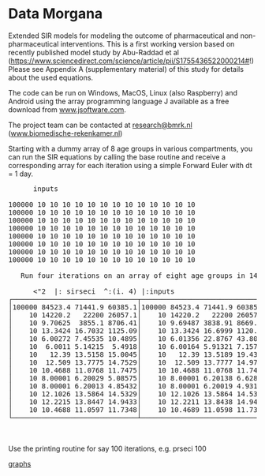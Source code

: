 # Data Morgana
Extended SIR models for modeling the outcome of pharmaceutical and non-pharmaceutical interventions. This is a first working version based on recently published model study by Abu-Raddad et al (https://www.sciencedirect.com/science/article/pii/S1755436522000214#!) Please see Appendix A (supplementary material) of this study for details about the used equations.

The code can be run on Windows, MacOS, Linux (also Raspberry) and Android using the array programming language J available as a free download from www.jsoftware.com. 

The project team can be contacted at research@bmrk.nl (www.biomedische-rekenkamer.nl)


Starting with a dummy array of 8 age groups in various compartments, you can run the SIR equations by calling the base routine and receive a corresponding array for each iteration using a simple Forward Euler with dt = 1 day.  
<pre>
      inputs
      
100000 10 10 10 10 10 10 10 10 10 10 10 10 10
100000 10 10 10 10 10 10 10 10 10 10 10 10 10
100000 10 10 10 10 10 10 10 10 10 10 10 10 10
100000 10 10 10 10 10 10 10 10 10 10 10 10 10
100000 10 10 10 10 10 10 10 10 10 10 10 10 10
100000 10 10 10 10 10 10 10 10 10 10 10 10 10
100000 10 10 10 10 10 10 10 10 10 10 10 10 10
100000 10 10 10 10 10 10 10 10 10 10 10 10 10

   Run four iterations on an array of eight age groups in 14 categories, transpose and box. 
   
      <"2  |: sirseci  ^:(i. 4) |:inputs
┌──────────────────────────────┬──────────────────────────────┬──────────────────────────────┬──────────────────────────────┬──────────────────────────────┬──────────────────────────────┬──────────────────────────────┬──────────────────────────────┐
│100000 84523.4 71441.9 60385.1│100000 84523.4 71441.9 60385.1│100000 84523.4 71441.9 60385.1│100000 84523.4 71441.9 60385.1│100000 84523.4 71441.9 60385.1│100000 84523.4 71441.9 60385.1│100000 84523.4 71441.9 60385.1│100000 84523.4 71441.9 60385.1│
│    10 14220.2   22200 26057.1│    10 14220.2   22200 26057.1│    10 14220.2   22200 26057.1│    10 14220.2   22200 26057.1│    10 14220.2   22200 26057.1│    10 14220.2   22200 26057.1│    10 14220.2   22200 26057.1│    10 14220.2   22200 26057.1│
│    10 9.70625  3855.1 8706.41│    10 9.69487 3838.91 8669.81│    10 9.67752 3814.23 8614.03│    10 9.66777 3800.35 8582.66│    10 9.62224 3735.58 8436.24│    10 9.53064 3605.26 8141.67│    10 9.42495 3454.89 7801.78│    10 8.91492 2729.27 6161.58│
│    10 13.3424 16.7032 1125.09│    10 13.3424 16.6999 1120.43│    10 13.3424 16.6949 1113.34│    10 13.3424 16.6921 1109.35│    10 13.3424  16.679 1090.72│    10 13.3424 16.6527 1053.25│    10 13.3424 16.6224 1010.01│    10 13.3424 16.4758 801.358│
│    10 6.00272 7.45535 10.4895│    10 6.01356 22.8767 43.8073│    10 6.02711 42.1533 85.4546│    10 6.03253  49.864 102.114│    10 6.06235 92.2726 193.738│    10 6.12197  177.09 376.986│    10  6.2114 304.316 651.858│    10 6.74798 1067.67 2301.09│
│    10  6.0011 5.14215  5.4918│    10 6.00164 5.91321 7.15769│    10 6.00543 11.3107 18.8189│    10 6.00977 17.4792 32.1461│    10 6.02549 39.8401 80.4569│    10 6.05747  85.333 178.745│    10 6.07373 108.465 228.721│    10 6.04717 70.6827 147.093│
│    10   12.39 13.5158 15.0045│    10   12.39 13.5189 19.4389│    10   12.39 13.5228 24.9819│    10   12.39 13.5243 27.1991│    10   12.39 13.5329 39.3936│    10   12.39   13.55 63.7827│    10   12.39 13.5757 100.366│    10   12.39 13.7299 319.868│
│    10  12.509 13.7775 14.7529│    10  12.509 13.7777 14.9747│    10  12.509 13.7788 16.5267│    10  12.509   13.78 18.3005│    10  12.509 13.7845 24.7304│    10  12.509 13.7937 37.8119│    10  12.509 13.7984 44.4635│    10  12.509 13.7908 33.5992│
│    10 10.4688 11.0768 11.7475│    10 10.4688 11.0768 11.7476│    10 10.4688 11.0768 11.7478│    10 10.4688 11.0768 11.7479│    10 10.4688 11.0768 11.7483│    10 10.4688 11.0768 11.7491│    10 10.4688 11.0768 11.7501│    10 10.4688 11.0768 11.7555│
│    10 8.00001 6.20029 5.08575│    10 8.00001 6.20138 6.62864│    10 8.00001 6.20273 8.55725│    10 8.00001 6.20328  9.3287│    10 8.00001 6.20626 13.5716│    10 8.00001 6.21222 22.0575│    10 8.00001 6.22116 34.7864│    10 8.00001 6.27482 111.159│
│    10 8.00001 6.20013 4.85432│    10 8.00001 6.20019 4.93146│    10 8.00001 6.20057 5.47147│    10 8.00001   6.201 6.08863│    10 8.00001 6.20257 8.32582│    10 8.00001 6.20577 12.8773│    10 8.00001 6.20739 15.1917│    10 8.00001 6.20474 11.4116│
│    10 12.1026 13.5864 14.5329│    10 12.1026 13.5864 14.5332│    10 12.1026 13.5864 14.5335│    10 12.1026 13.5864 14.5337│    10 12.1026 13.5864 14.5344│    10 12.1026 13.5864  14.536│    10 12.1026 13.5864 14.5383│    10 12.1026 13.5864 14.5522│
│    10 12.2215 13.8447 14.9433│    10 12.2211 13.8438 14.9419│    10 12.2197 13.8408 14.9371│    10 12.2157  13.832 14.9233│    10 12.2017 13.8015 14.8749│    10 12.1317 13.6493 14.6338│    10 11.9817 13.3263 14.1261│    10 11.2117 11.7396 11.7306│
│    10 10.4688 11.0597 11.7348│    10 10.4689 11.0598 11.7349│    10  10.469 11.0601 11.7353│    10 10.4694 11.0609 11.7364│    10 10.4708 11.0636 11.7404│    10 10.4778 11.0774 11.7598│    10 10.4928 11.1064 11.8005│    10 10.5698 11.2486 11.9897│
└──────────────────────────────┴──────────────────────────────┴──────────────────────────────┴──────────────────────────────┴──────────────────────────────┴──────────────────────────────┴──────────────────────────────┴──────────────────────────────┘
   
      </pre>
        
   
Use the printing routine for say 100 iterations, e.g. prseci 100

[graphs](https://github.com/dimgeo/Data-Morgana/blob/0c70ffd832d84f5630ddd01d9a70ec8ee76b483f/graphs.png)
